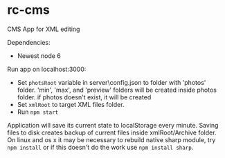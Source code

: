 # rc-cms

CMS App for XML editing

Dependencies:
- Newest node 6

Run app on localhost:3000:
- Set `photsRoot` variable in server\config.json to folder with 'photos' folder.
'min', 'max', and 'preview' folders will be created inside photos folder. if photos doesn't exist, it will be created
- Set `xmlRoot` to target XML files folder.
- Run `npm start`

Application will save its current state to localStorage every minute. Saving files to disk creates backup of current files inside xmlRoot/Archive folder.
On linux and os x it may be necessary to rebuild native sharp module, try `npm install` or if this doesn't do the work use `npm install sharp`.